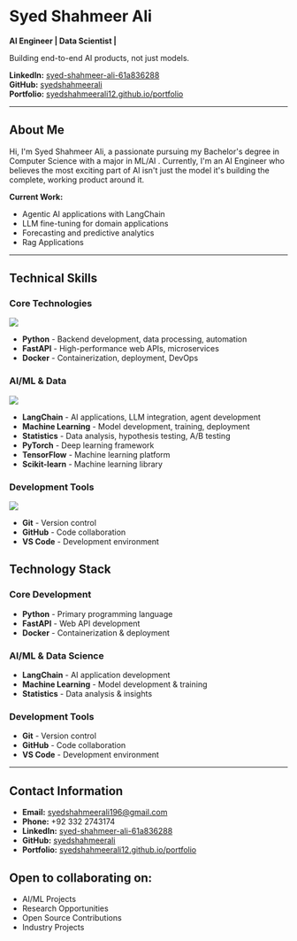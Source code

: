 # Syed Shahmeer Ali

**AI Engineer | Data Scientist |**

Building end-to-end AI products, not just models.

**LinkedIn:** [syed-shahmeer-ali-61a836288](https://www.linkedin.com/in/syed-shahmeer-ali-61a836288/)  
**GitHub:** [syedshahmeerali](https://github.com/syedshahmeerali)  
**Portfolio:** [syedshahmeerali12.github.io/portfolio](https://syedshahmeerali12.github.io/portfolio/)

---

## About Me


Hi, I'm Syed Shahmeer Ali, a passionate pursuing my Bachelor's degree in Computer Science with a major in ML/AI . Currently, I'm an AI Engineer who believes the most exciting part of AI isn't just the model it's building the complete, working product around it.

**Current Work:**
- Agentic AI applications with LangChain
- LLM fine-tuning for domain applications
- Forecasting and predictive analytics
- Rag Applications

---

## Technical Skills

### Core Technologies
<img src="https://skillicons.dev/icons?i=python,fastapi,docker" />

- **Python** - Backend development, data processing, automation
- **FastAPI** - High-performance web APIs, microservices
- **Docker** - Containerization, deployment, DevOps

### AI/ML & Data
<img src="https://skillicons.dev/icons?i=pytorch,tensorflow,sklearn" />

- **LangChain** - AI applications, LLM integration, agent development
- **Machine Learning** - Model development, training, deployment
- **Statistics** - Data analysis, hypothesis testing, A/B testing
- **PyTorch** - Deep learning framework
- **TensorFlow** - Machine learning platform
- **Scikit-learn** - Machine learning library

### Development Tools
<img src="https://skillicons.dev/icons?i=git,github,vscode" />

- **Git** - Version control
- **GitHub** - Code collaboration
- **VS Code** - Development environment



## Technology Stack

### Core Development
- **Python** - Primary programming language
- **FastAPI** - Web API development
- **Docker** - Containerization & deployment

### AI/ML & Data Science
- **LangChain** - AI application development
- **Machine Learning** - Model development & training
- **Statistics** - Data analysis & insights

### Development Tools
- **Git** - Version control
- **GitHub** - Code collaboration
- **VS Code** - Development environment

---

<!-- ## Achievements & Recognition

<div align="center">

### Open Source Contributions
- **RAGFlow Contributor** - Fixed critical bugs
- **Active Developer** - Continuous learning
- **Community Member** - AI/ML enthusiast

### Development Metrics
- **Python Projects** - 95% of repositories
- **AI/ML Focus** - 90% of development
- **Learning Rate** - Always improving
- **Problem Solver** - Bug fixes & features

</div> -->





## Contact Information

- **Email:** syedshahmeerali196@gmail.com
- **Phone:** +92 332 2743174
- **LinkedIn:** [syed-shahmeer-ali-61a836288](https://www.linkedin.com/in/syed-shahmeer-ali-61a836288/)
- **GitHub:** [syedshahmeerali](https://github.com/syedshahmeerali)
- **Portfolio:** [syedshahmeerali12.github.io/portfolio](https://syedshahmeerali12.github.io/portfolio/)

## Open to collaborating on:
- AI/ML Projects
- Research Opportunities  
- Open Source Contributions
- Industry Projects
